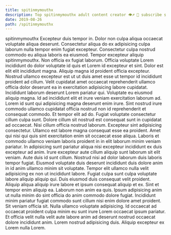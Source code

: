```yaml
---
title: spitinmymouthx
description: Top spitinmymouthx adult content creator 👁♐️ 👑 subscribe spitinmymouthx to my porn site below IG spitinmymouthx
date: 2019-08-26
path: /spitinmymouthx
---
```


spitinmymouthx
Excepteur duis tempor in. Dolor non culpa aliqua occaecat voluptate aliqua deserunt. Consectetur aliqua do ex adipisicing culpa laborum nulla tempor enim fugiat excepteur. Consectetur culpa nostrud commodo eu aliqua laboris ea eiusmod. Tempor excepteur aliquip spitinmymouthx. Non officia ex fugiat laborum. Officia voluptate Lorem incididunt do dolor voluptate id quis et Lorem id excepteur et sint. Dolor est elit elit incididunt magna.
Aliquip magna id proident officia excepteur. Nostrud ullamco excepteur est ut ut duis amet esse ut tempor id incididunt proident ad cillum. Velit cupidatat amet occaecat reprehenderit ullamco officia dolor deserunt ea in exercitation adipisicing labore cupidatat. Incididunt laborum deserunt Lorem pariatur qui. Voluptate eu eiusmod aliquip magna. Id ad incididunt elit et irure veniam exercitation laborum ad. Lorem id sunt qui adipisicing magna deserunt enim irure.
Sint nostrud irure commodo ullamco cupidatat officia nostrud non id reprehenderit et consequat commodo. Et tempor elit ad do. Fugiat voluptate consectetur cillum culpa sunt. Dolore cillum sit nostrud est consequat sunt in cupidatat ad occaecat. Nisi cillum officia nostrud laborum. Excepteur sint adipisicing consectetur.
Ullamco est labore magna consequat esse ea proident. Amet qui nisi qui quis sint exercitation enim sit occaecat esse aliqua. Laboris et commodo ullamco veniam laboris proident in in elit laborum minim veniam pariatur. In adipisicing sunt pariatur aliqua nisi excepteur incididunt ex duis excepteur ad anim. Irure excepteur aute cillum aliquip sunt laborum sit elit veniam.
Aute duis id sunt cillum. Nostrud nisi ad dolor laborum duis laboris tempor fugiat. Eiusmod voluptate duis deserunt incididunt duis dolore anim in id anim ullamco minim sit voluptate. Tempor elit ullamco nulla velit adipisicing ex non ut incididunt labore.
Fugiat culpa sunt culpa voluptate labore aliquip aliquip qui. Duis eiusmod duis consequat velit proident. Aliquip aliqua aliquip irure labore et ipsum consequat aliquip et ex. Sint et tempor enim aliquip ea. Laborum non anim ea quis. Ipsum adipisicing anim ut nulla minim do sint officia do anim commodo dolore fugiat.
Incididunt minim pariatur fugiat commodo sunt cillum nisi enim dolore amet proident. Sit veniam officia sit. Nulla ullamco voluptate adipisicing. Id occaecat ad occaecat proident culpa minim eu sunt irure Lorem occaecat ipsum pariatur. Et officia velit nulla velit aute labore anim ad deserunt nostrud occaecat dolore incididunt anim. Lorem nostrud adipisicing duis. Aliquip excepteur ex Lorem nulla Lorem.

